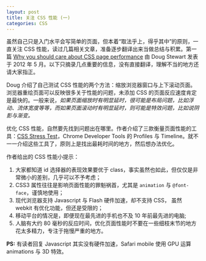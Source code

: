 ```yaml
---
layout: post
title: 关注 CSS 性能 (一)
categories: CSS
---
```


虽然自己只是入门水平会写简单的页面，但本着“取法乎上，得乎其中”的原则，一直关注 CSS 性能，读过几篇相关文章，准备逐步翻译出来当做总结与积累。第一篇 [Why you should care about CSS page performance](http://boagworld.com/dev/why-you-should-care-about-css-page-performance/)
由 Doug Stewart 发表于 2012 年 5 月。以下只摘录几点重要的信息，没有直接翻译，理解不当的地方还请大家指正。

Doug 介绍了自己测试 CSS 性能的两个方法：缩放浏览器窗口与上下滚动页面。浏览器重绘页面可以反映很多关于性能的问题，未添加 CSS 的页面反应速度肯定是最快的。一般来说，*如果页面缩放时有明显延时，很可能是布局问题，比如浮动、流体宽度等等，而如果页面滚动时有明显延时，则可能是特效问题，比如说阴影与渐变。*

优化 CSS 性能，自然要先找到问题出在哪里。作者介绍了三款衡量页面性能的工具：[CSS Stress Test](https://github.com/andyedinborough/stress-css)，Chrome Developer Tools 的 Profiles 与 Timeline。就不一一介绍这些工具了，原则上是找出最耗时间的地方，然后想办法优化。

作者给出的 CSS 性能小提示：

1. 大家都知道 id 选择器的表现效果要优于 class，事实虽然也如此，但仅仅是非常微小的差别，几乎可以不予考虑；
2. CSS3 属性往往是影响页面性能的罪魁祸首，尤其是 `animation` 与 `@font-face`，谨慎地使用；
3. 现代浏览器支持 Javascript 与 Flash 硬件加速，却不支持 CSS， 虽然 webkit 有优化功能，但还是受限的；
4. 移动平台的情况是，即便现在最先进的手机也不及 10 年前最先进的电脑;
5. 人脑有大约 80 毫秒的反应时间，优化页面性能时不要在一些细枝末节的地方花太多精力，专注于拖慢严重的地方。

**PS:** 有读者回复 Javascript 其实没有硬件加速，Safari mobile 使用 GPU 运算 animations 与 3D 特效。
